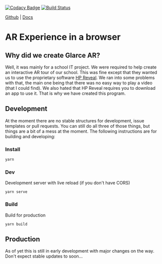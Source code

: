 [![Codacy Badge](https://api.codacy.com/project/badge/Grade/6c775921970745daa6a97e179c88e045)](https://app.codacy.com/app/glarce/Glarce?utm_source=github.com&utm_medium=referral&utm_content=glarce/Glarce&utm_campaign=Badge_Grade_Settings)
[![Build Status](https://travis-ci.com/glarce/Glarce.svg?branch=master)](https://travis-ci.com/glarce/Glarce)


[Github](https://github.com/glarce/Glarce)    \|    [Docs](https://glarce.gitbook.io/project)

# AR Experience in a browser

## Why did we create Glarce AR?

Well, it was mainly for a school IT project. We were required to help create an interactive AR tour of our school. This was fine except that they wanted us to use the proprietary software [HP Reveal](https://blobscdn.gitbook.com/v0/b/gitbook-28427.appspot.com/o/spaces%2F-LZ3Ca4goYhV7Uzw5CMx%2Fuploads%2Fsquare%2FMain.svg?alt=media&token=107a7a76-9cc3-42a8-87e3-62e3c3979f27). We ran into some problems with that, the main one being that there was no easy way to play a video \(that I could find\). We also hated that HP Reveal requires you to download an app to use it. That is why we have created this program.

## Development

At the moment there are no stable structures for development, issue templates or pull requests. You can still do all three of those things, but things are a bit of a mess at the moment. The following instructions are for building and developing:

### Install 

```bash
yarn
```

### Dev

Development server with live reload \(if you don't have CORS\)

```text
yarn serve
```

### Build

Build for production

```text
yarn build
```

## Production

As of yet this is still in early development with major changes on the way. Don't expect stable updates to soon...

